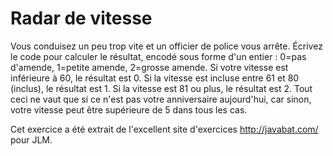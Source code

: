 
# Radar de vitesse #
Vous conduisez un peu trop vite et un officier de police vous
arrête. Écrivez le code pour calculer le résultat, encodé sous forme d'un
entier : 0=pas d'amende, 1=petite amende, 2=grosse amende. Si votre vitesse
est inférieure à 60, le résultat est 0. Si la vitesse est incluse entre 61
et 80 (inclus), le résultat est 1. Si la vitesse est 81 ou plus, le résultat
est 2. Tout ceci ne vaut que si ce n'est pas votre anniversaire aujourd'hui,
car sinon, votre vitesse peut être supérieure de 5 dans tous les cas.

Cet exercice a été extrait de l'excellent site d'exercices
http://javabat.com/ pour JLM.

